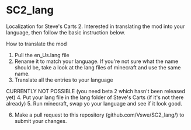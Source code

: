 SC2_lang
========

Localization for Steve's Carts 2. Interested in translating the mod into your language, then follow the basic instruction below.


How to translate the mod
1. Pull the en_Us.lang file
2. Rename it to match your language. If you're not sure what the name should be, take a look at the lang files of minecraft and use the same name.
3. Translate all the entries to your language

CURRENTLY NOT POSSIBLE (you need beta 2 which hasn't been released yet)
4. Put your lang file in the lang folder of Steve's Carts (if it's not there already)
5. Run minecraft, swap yo your language and see if it look good.

6. Make a pull request to this repository (github.com/Vswe/SC2_lang/) to submit your changes.


